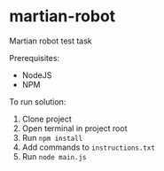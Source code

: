 # martian-robot
Martian robot test task

Prerequisites:
- NodeJS
- NPM

To run solution:
1. Clone project
2. Open terminal in project root
3. Run ``` npm install ```
4. Add commands to ``` instructions.txt  ```
5. Run ``` node main.js ```
